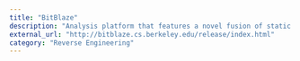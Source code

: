```yaml
---
title: "BitBlaze"
description: "Analysis platform that features a novel fusion of static and dynamic analysis techniques, mixed concrete and symbolic execution, and whole-system emulation and binary instrumentation, all to facilitate state-of-the art research on real security problems."
external_url: "http://bitblaze.cs.berkeley.edu/release/index.html"
category: "Reverse Engineering"
---
```

